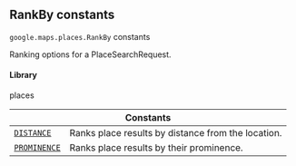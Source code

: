 
<h2 id="RankBy">RankBy constants</h2>
<p>
<code><span itemprop="path">google.maps.places</span>.<span itemprop="name">RankBy</span></code>
constants
</p>
<p>Ranking options for a PlaceSearchRequest.</p>
<h4>Library</h4>
<p>places</p>
<div class="devsite-table-wrapper"><table class="constants responsive" summary="RankBy constants">
<thead>
<tr><th colspan="2">Constants</th>
</tr></thead>
<tbody>
<tr id="RankBy.DISTANCE">
<td itemprop="property"><code><a class="secret-link" href="#RankBy.DISTANCE"><span>DISTANCE</span></a></code></td>
<td>Ranks place results by distance from the location.</td>
</tr>
<tr id="RankBy.PROMINENCE">
<td itemprop="property"><code><a class="secret-link" href="#RankBy.PROMINENCE"><span>PROMINENCE</span></a></code></td>
<td>Ranks place results by their prominence.</td>
</tr>
</tbody>
</table></div>
